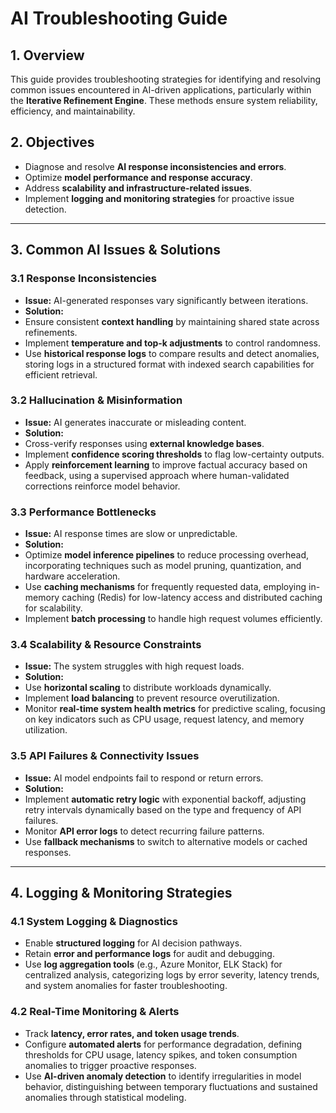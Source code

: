 # AI Troubleshooting Guide

## **1. Overview**
This guide provides troubleshooting strategies for identifying and resolving common issues encountered in AI-driven applications, particularly within the **Iterative Refinement Engine**. These methods ensure system reliability, efficiency, and maintainability.

## **2. Objectives**
- Diagnose and resolve **AI response inconsistencies and errors**.
- Optimize **model performance and response accuracy**.
- Address **scalability and infrastructure-related issues**.
- Implement **logging and monitoring strategies** for proactive issue detection.

---

## **3. Common AI Issues & Solutions**

### **3.1 Response Inconsistencies**
- **Issue:** AI-generated responses vary significantly between iterations.
- **Solution:**
- Ensure consistent **context handling** by maintaining shared state across refinements.
- Implement **temperature and top-k adjustments** to control randomness.
- Use **historical response logs** to compare results and detect anomalies, storing logs in a structured format with indexed search capabilities for efficient retrieval.

### **3.2 Hallucination & Misinformation**
- **Issue:** AI generates inaccurate or misleading content.
- **Solution:**
- Cross-verify responses using **external knowledge bases**.
- Implement **confidence scoring thresholds** to flag low-certainty outputs.
- Apply **reinforcement learning** to improve factual accuracy based on feedback, using a supervised approach where human-validated corrections reinforce model behavior.

### **3.3 Performance Bottlenecks**
- **Issue:** AI response times are slow or unpredictable.
- **Solution:**
- Optimize **model inference pipelines** to reduce processing overhead, incorporating techniques such as model pruning, quantization, and hardware acceleration.
- Use **caching mechanisms** for frequently requested data, employing in-memory caching (Redis) for low-latency access and distributed caching for scalability.
- Implement **batch processing** to handle high request volumes efficiently.

### **3.4 Scalability & Resource Constraints**
- **Issue:** The system struggles with high request loads.
- **Solution:**
- Use **horizontal scaling** to distribute workloads dynamically.
- Implement **load balancing** to prevent resource overutilization.
- Monitor **real-time system health metrics** for predictive scaling, focusing on key indicators such as CPU usage, request latency, and memory utilization.

### **3.5 API Failures & Connectivity Issues**
- **Issue:** AI model endpoints fail to respond or return errors.
- **Solution:**
- Implement **automatic retry logic** with exponential backoff, adjusting retry intervals dynamically based on the type and frequency of API failures.
- Monitor **API error logs** to detect recurring failure patterns.
- Use **fallback mechanisms** to switch to alternative models or cached responses.

---

## **4. Logging & Monitoring Strategies**

### **4.1 System Logging & Diagnostics**
- Enable **structured logging** for AI decision pathways.
- Retain **error and performance logs** for audit and debugging.
- Use **log aggregation tools** (e.g., Azure Monitor, ELK Stack) for centralized analysis, categorizing logs by error severity, latency trends, and system anomalies for faster troubleshooting.

### **4.2 Real-Time Monitoring & Alerts**
- Track **latency, error rates, and token usage trends**.
- Configure **automated alerts** for performance degradation, defining thresholds for CPU usage, latency spikes, and token consumption anomalies to trigger proactive responses.
- Use **AI-driven anomaly detection** to identify irregularities in model behavior, distinguishing between temporary fluctuations and sustained anomalies through statistical modeling.
